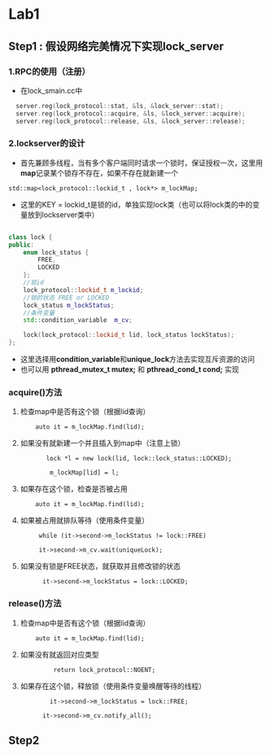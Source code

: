 # Lab1
## Step1 : 假设网络完美情况下实现lock_server
### 1.RPC的使用（注册）
* 在lock_smain.cc中
``` c++
  server.reg(lock_protocol::stat, &ls, &lock_server::stat);
  server.reg(lock_protocol::acquire, &ls, &lock_server::acquire);
  server.reg(lock_protocol::release, &ls, &lock_server::release);
```
### 2.lockserver的设计
* 首先兼顾多线程，当有多个客户端同时请求一个锁时，保证授权一次，这里用**map**记录某个锁存不存在，如果不存在就新建一个

`
std::map<lock_protocol::lockid_t , lock*> m_lockMap;
`
* 这里的KEY = lockid_t是锁的id，单独实现lock类（也可以将lock类的中的变量放到lockserver类中）
``` c++

class lock {
public:
    enum lock_status {
        FREE,
        LOCKED
    };
    //锁id
    lock_protocol::lockid_t m_lockid;
    //锁的状态 FREE or LOCKED
    lock_status m_lockStatus;
    //条件变量
    std::condition_variable  m_cv;

    lock(lock_protocol::lockid_t lid, lock_status lockStatus);
};

```

* 这里选择用**condition_variable**和**unique_lock**方法去实现互斥资源的访问
* 也可以用
  **pthread_mutex_t mutex;** 和
  **pthread_cond_t cond;** 实现
### **acquire**()方法
1. 检查map中是否有这个锁（根据lid查询）

   `     auto it = m_lockMap.find(lid); `
2. 如果没有就新建一个并且插入到map中（注意上锁）

   `        lock *l = new lock(lid, lock::lock_status::LOCKED);
   `

   `         m_lockMap[lid] = l; `
3. 如果存在这个锁，检查是否被占用

   `     auto it = m_lockMap.find(lid); `
4. 如果被占用就排队等待（使用条件变量）

   `      while (it->second->m_lockStatus != lock::FREE) `

   `      it->second->m_cv.wait(uniqueLock); `

5. 如果没有锁是FREE状态，就获取并且修改锁的状态

   `      it->second->m_lockStatus = lock::LOCKED;`

### **release**()方法

1. 检查map中是否有这个锁（根据lid查询）

   `     auto it = m_lockMap.find(lid); `
2. 如果没有就返回对应类型

   `          return lock_protocol::NOENT; `
3. 如果存在这个锁，释放锁（使用条件变量唤醒等待的线程）

   `        it->second->m_lockStatus = lock::FREE;`

   `       it->second->m_cv.notify_all(); `




## Step2